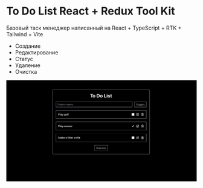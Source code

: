 # To Do List React + Redux Tool Kit

Базовый таск менеджер написанный на React + TypeScript + RTK + Tailwind + Vite

- Создание
- Редактирование
- Статус
- Удаление
- Очистка

![To Do List](./public/images/thumbnail.png)